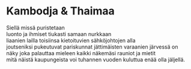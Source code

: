 # Kambodja & Thaimaa

Siellä missä puristetaan  
luonto ja ihmiset tiukasti samaan nurkkaan  
liaanien lailla toisiinsa kietoituvien sähköjohtojen alla  
joutseniksi pukeutuvat pariskunnat jättimäisten varaanien järvessä on  
näky joka palauttaa mieleen kaikki näkemäsi rauniot ja mietit  
mitä näistä kaupungeista voi tuhannen vuoden kuluttua enää olla jäljellä.
